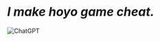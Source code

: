 # _**I make hoyo game cheat.**_
![ChatGPT](https://img.shields.io/badge/chatGPT-74aa9c?style=for-the-badge&logo=openai&logoColor=white)
